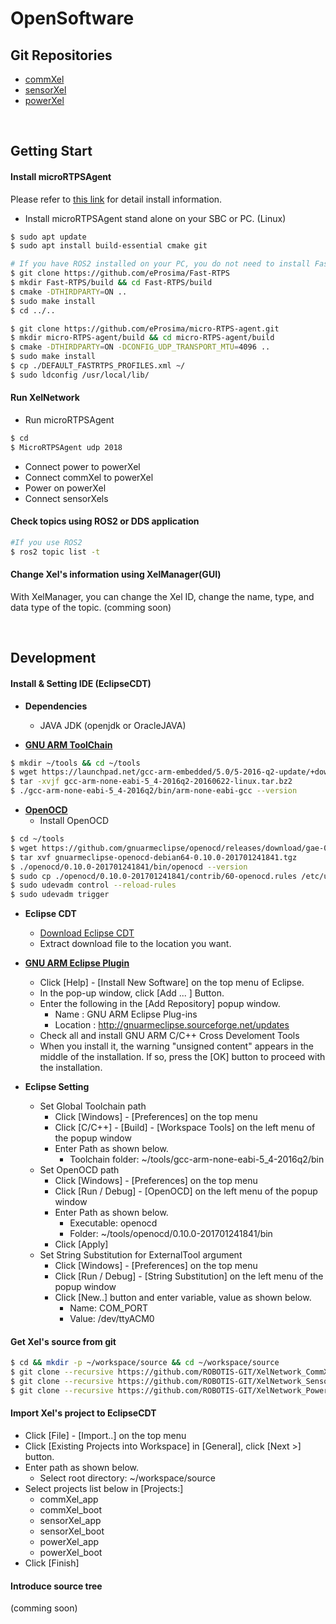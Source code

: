 # OpenSoftware

## Git Repositories
- [commXel](https://github.com/ROBOTIS-GIT/XelNetwork_CommXel)
- [sensorXel](https://github.com/ROBOTIS-GIT/XelNetwork_SensorXel)
- [powerXel](https://github.com/ROBOTIS-GIT/XelNetwork_PowerXel)

<br>

## Getting Start
#### Install microRTPSAgent
Please refer to [this link](https://micro-rtps.readthedocs.io/en/latest/installation.html#installing-the-agent-stand-alone) for detail install information.

- Install microRTPSAgent stand alone on your SBC or PC. (Linux)
```bash
$ sudo apt update
$ sudo apt install build-essential cmake git

# If you have ROS2 installed on your PC, you do not need to install FastRTPS.
$ git clone https://github.com/eProsima/Fast-RTPS
$ mkdir Fast-RTPS/build && cd Fast-RTPS/build
$ cmake -DTHIRDPARTY=ON ..
$ sudo make install
$ cd ../..

$ git clone https://github.com/eProsima/micro-RTPS-agent.git
$ mkdir micro-RTPS-agent/build && cd micro-RTPS-agent/build
$ cmake -DTHIRDPARTY=ON -DCONFIG_UDP_TRANSPORT_MTU=4096 ..
$ sudo make install
$ cp ./DEFAULT_FASTRTPS_PROFILES.xml ~/
$ sudo ldconfig /usr/local/lib/
```

#### Run XelNetwork
- Run microRTPSAgent
```bash
$ cd
$ MicroRTPSAgent udp 2018
```
- Connect power to powerXel
- Connect commXel to powerXel
- Power on powerXel
- Connect sensorXels

#### Check topics using ROS2 or DDS application
```bash
#If you use ROS2
$ ros2 topic list -t
```

#### Change Xel's information using XelManager(GUI)
With XelManager, you can change the Xel ID, change the name, type, and data type of the topic.
(comming soon)

<br>

## Development
#### Install & Setting IDE (EclipseCDT)
- **Dependencies**
	- JAVA JDK (openjdk or OracleJAVA)
	
- [**GNU ARM ToolChain**](http://gnuarmeclipse.github.io/toolchain/install/#gnulinux)
```bash
$ mkdir ~/tools && cd ~/tools
$ wget https://launchpad.net/gcc-arm-embedded/5.0/5-2016-q2-update/+download/gcc-arm-none-eabi-5_4-2016q2-20160622-linux.tar.bz2
$ tar -xvjf gcc-arm-none-eabi-5_4-2016q2-20160622-linux.tar.bz2
$ ./gcc-arm-none-eabi-5_4-2016q2/bin/arm-none-eabi-gcc --version
```

- [**OpenOCD**](http://gnuarmeclipse.github.io/openocd/install/)
	- Install OpenOCD
```bash
$ cd ~/tools
$ wget https://github.com/gnuarmeclipse/openocd/releases/download/gae-0.10.0-20170124/gnuarmeclipse-openocd-debian64-0.10.0-201701241841.tgz
$ tar xvf gnuarmeclipse-openocd-debian64-0.10.0-201701241841.tgz
$ ./openocd/0.10.0-201701241841/bin/openocd --version
$ sudo cp ./openocd/0.10.0-201701241841/contrib/60-openocd.rules /etc/udev/rules.d
$ sudo udevadm control --reload-rules
$ sudo udevadm trigger
```

- **Eclipse CDT**
	- [Download Eclipse CDT](http://www.eclipse.org/downloads/packages/release/photon/r/eclipse-ide-cc-developers)
	- Extract download file to the location you want.

- [**GNU ARM Eclipse Plugin**]((gnuarmeclipse.github.io/plugins/install/) )
	- Click [Help] - [Install New Software] on the top menu of Eclipse.
	- In the pop-up window, click [Add ... ] Button.
	- Enter the following in the [Add Repository] popup window.
		- Name : GNU ARM Eclipse Plug-ins
		- Location : http://gnuarmeclipse.sourceforge.net/updates
	- Check all and install GNU ARM C/C++ Cross Develoment Tools
	- When you install it, the warning "unsigned content" appears in the middle of the installation. If so, press the [OK] button to proceed with the installation.


- **Eclipse Setting**
	- Set Global Toolchain path
		- Click [Windows] - [Preferences] on the top menu
		- Click [C/C++] - [Build] - [Workspace Tools] on the left menu of the popup window
		- Enter Path as shown below.
			- Toolchain folder: ~/tools/gcc-arm-none-eabi-5_4-2016q2/bin		
	- Set OpenOCD path
		- Click [Windows] - [Preferences] on the top menu
		- Click [Run / Debug] - [OpenOCD] on the left menu of the popup window
		- Enter Path as shown below.
			- Executable: openocd
			- Folder: ~/tools/openocd/0.10.0-201701241841/bin
		- Click [Apply]
	- Set String Substitution for ExternalTool argument
		- Click [Windows] - [Preferences] on the top menu
		- Click [Run / Debug] - [String Substitution] on the left menu of the popup window
		- Click [New..] button and enter variable, value as shown below.
			- Name: COM_PORT
			- Value: /dev/ttyACM0
		
#### Get Xel's source from git
```bash
$ cd && mkdir -p ~/workspace/source && cd ~/workspace/source
$ git clone --recursive https://github.com/ROBOTIS-GIT/XelNetwork_CommXel.git -b develop
$ git clone --recursive https://github.com/ROBOTIS-GIT/XelNetwork_SensorXel.git -b develop
$ git clone --recursive https://github.com/ROBOTIS-GIT/XelNetwork_PowerXel.git -b develop
```

#### Import Xel's project to EclipseCDT
- Click [File] - [Import..] on the top menu
- Click [Existing Projects into Workspace] in [General], click [Next >] button.
- Enter path as shown below.
	- Select root directory: ~/workspace/source
- Select projects list below in [Projects:]
	- commXel_app
	- commXel_boot
	- sensorXel_app
	- sensorXel_boot
	- powerXel_app
	- powerXel_boot
- Click [Finish]

#### Introduce source tree
(comming soon)

	
	